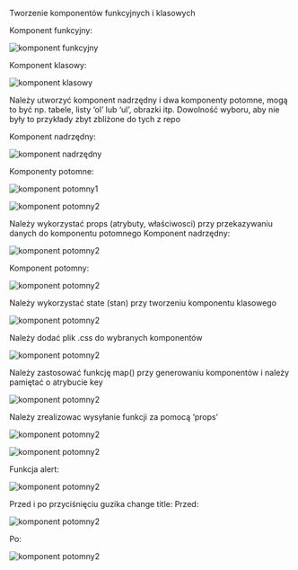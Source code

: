 
Tworzenie komponentów funkcyjnych i klasowych

Komponent funkcyjny:

![komponent funkcyjny](https://github.com/EllwartDawid/projektowanie-serwisow-www-ellwart-185ic/blob/master/Lab6/ss/komponentfunkcyjny.PNG)

Komponent klasowy:

![komponent klasowy](https://github.com/EllwartDawid/projektowanie-serwisow-www-ellwart-185ic/blob/master/Lab6/ss/komponentklasowy.PNG)

Należy utworzyć komponent nadrzędny i dwa komponenty potomne, mogą to być np. tabele, listy ‘ol’ lub ‘ul’, obrazki itp. Dowolność wyboru, aby nie były to przykłady zbyt zbliżone do tych z repo

Komponent nadrzędny:

![komponent nadrzędny](https://github.com/EllwartDawid/projektowanie-serwisow-www-ellwart-185ic/blob/master/Lab6/ss/komponentnadrzedny.PNG)

Komponenty potomne:

![komponent potomny1](https://github.com/EllwartDawid/projektowanie-serwisow-www-ellwart-185ic/blob/master/Lab6/ss/komponentpotomny1.PNG)

![komponent potomny2](https://github.com/EllwartDawid/projektowanie-serwisow-www-ellwart-185ic/blob/master/Lab6/ss/komponentpotomny2.PNG)

Należy wykorzystać props (atrybuty, właściwosci) przy przekazywaniu danych do komponentu potomnego
Komponent nadrzędny:

![komponent potomny2](https://github.com/EllwartDawid/projektowanie-serwisow-www-ellwart-185ic/blob/master/Lab6/ss/props1.png)

Komponent potomny:

![komponent potomny2](https://github.com/EllwartDawid/projektowanie-serwisow-www-ellwart-185ic/blob/master/Lab6/ss/props2.png)

Należy wykorzystać state (stan) przy tworzeniu komponentu klasowego

![komponent potomny2](https://github.com/EllwartDawid/projektowanie-serwisow-www-ellwart-185ic/blob/master/Lab6/ss/state.png)

Należy dodać plik .css do wybranych komponentów

![komponent potomny2](https://github.com/EllwartDawid/projektowanie-serwisow-www-ellwart-185ic/blob/master/Lab6/ss/css.png)

Należy zastosować funkcję map() przy generowaniu komponentów i należy pamiętać o atrybucie key

![komponent potomny2](https://github.com/EllwartDawid/projektowanie-serwisow-www-ellwart-185ic/blob/master/Lab6/ss/map.png)

Należy zrealizowac wysyłanie funkcji za pomocą ‘props’

![komponent potomny2](https://github.com/EllwartDawid/projektowanie-serwisow-www-ellwart-185ic/blob/master/Lab6/ss/funprops1.png)

![komponent potomny2](https://github.com/EllwartDawid/projektowanie-serwisow-www-ellwart-185ic/blob/master/Lab6/ss/funprops2.png)

Funkcja alert:

![komponent potomny2](https://github.com/EllwartDawid/projektowanie-serwisow-www-ellwart-185ic/blob/master/Lab6/ss/alert.PNG)

Przed i po przyciśnięciu guzika change title:
Przed:

![komponent potomny2](https://github.com/EllwartDawid/projektowanie-serwisow-www-ellwart-185ic/blob/master/Lab6/ss/przedchange.PNG)

Po:

![komponent potomny2](https://github.com/EllwartDawid/projektowanie-serwisow-www-ellwart-185ic/blob/master/Lab6/ss/pochange.PNG)

